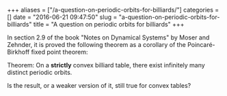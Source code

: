 +++
aliases = ["/a-question-on-periodic-orbits-for-billiards/"]
categories = []
date = "2016-06-21 09:47:50"
slug = "a-question-on-periodic-orbits-for-billiards"
title = "A question on periodic orbits for billiards"
+++

In section 2.9 of the book "Notes on Dynamical Systems" by Moser and
Zehnder, it is proved the following theorem as a corollary of the
Poincaré-Birkhoff fixed point theorem:

Theorem: On a **strictly** convex billiard table, there exist infinitely
many distinct periodic orbits.

Is the result, or a weaker version of it, still true for convex tables?
